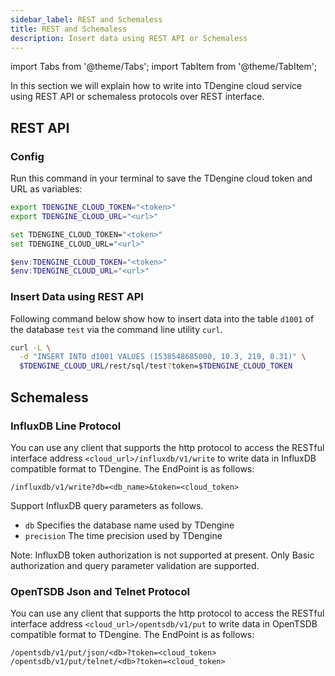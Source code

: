 ```yaml
---
sidebar_label: REST and Schemaless
title: REST and Schemaless
description: Insert data using REST API or Schemaless
---
```


<!-- exclude -->
import Tabs from '@theme/Tabs';
import TabItem from '@theme/TabItem';

<!-- exclude-end -->

In this section we will explain how to write into TDengine cloud service using REST API or schemaless protocols over REST interface.

## REST API

### Config

Run this command in your terminal to save the TDengine cloud token and URL as variables:

<Tabs defaultValue="bash">
<TabItem value="bash" label="Bash">

```bash
export TDENGINE_CLOUD_TOKEN="<token>"
export TDENGINE_CLOUD_URL="<url>"
```

</TabItem>
<TabItem value="cmd" label="CMD">

```bash
set TDENGINE_CLOUD_TOKEN="<token>"
set TDENGINE_CLOUD_URL="<url>"
```

</TabItem>
<TabItem value="powershell" label="Powershell">

```powershell
$env:TDENGINE_CLOUD_TOKEN="<token>"
$env:TDENGINE_CLOUD_URL="<url>"
```

</TabItem>
</Tabs>

### Insert Data using REST API

Following command below show how to insert data into the table `d1001` of the database `test` via the command line utility `curl`.

```bash
curl -L \
  -d "INSERT INTO d1001 VALUES (1538548685000, 10.3, 219, 0.31)" \
  $TDENGINE_CLOUD_URL/rest/sql/test?token=$TDENGINE_CLOUD_TOKEN
```

## Schemaless

### InfluxDB Line Protocol

You can use any client that supports the http protocol to access the RESTful interface address `<cloud_url>/influxdb/v1/write` to write data in InfluxDB compatible format to TDengine. The EndPoint is as follows:

```text
/influxdb/v1/write?db=<db_name>&token=<cloud_token>
```

Support InfluxDB query parameters as follows.

- `db` Specifies the database name used by TDengine
- `precision` The time precision used by TDengine

Note: InfluxDB token authorization is not supported at present. Only Basic authorization and query parameter validation are supported.

### OpenTSDB Json and Telnet Protocol

You can use any client that supports the http protocol to access the RESTful interface address `<cloud_url>/opentsdb/v1/put` to write data in OpenTSDB compatible format to TDengine. The EndPoint is as follows:

```text
/opentsdb/v1/put/json/<db>?token=<cloud_token>
/opentsdb/v1/put/telnet/<db>?token=<cloud_token>
```
